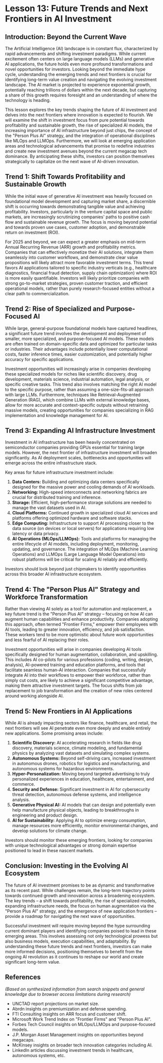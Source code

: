 # Lesson 13: Future Trends and Next Frontiers in AI Investment

## Introduction: Beyond the Current Wave

The Artificial Intelligence (AI) landscape is in constant flux, characterized by rapid advancements and shifting investment paradigms. While current excitement often centers on large language models (LLMs) and generative AI applications, the future holds even more profound transformations and novel opportunities for investors. Looking beyond the immediate hype cycle, understanding the emerging trends and next frontiers is crucial for identifying long-term value creation and navigating the evolving investment landscape. The AI market is projected to experience exponential growth, potentially reaching trillions of dollars within the next decade, but capturing a share of this growth requires foresight and an understanding of where the technology is heading.

This lesson explores the key trends shaping the future of AI investment and delves into the next frontiers where innovation is expected to flourish. We will examine the shift in investment focus from pure potential towards profitability and sustainable growth, the rise of specialized AI models, the increasing importance of AI infrastructure beyond just chips, the concept of the "Person Plus AI" strategy, and the integration of operational disciplines like MLOps and LLMOps. Furthermore, we will look at emerging application areas and technological advancements that promise to redefine industries and create new investment avenues beyond the current megacap tech dominance. By anticipating these shifts, investors can position themselves strategically to capitalize on the next wave of AI-driven innovation.

## Trend 1: Shift Towards Profitability and Sustainable Growth

While the initial wave of generative AI investment was heavily focused on foundational model development and capturing market share, a discernible shift is occurring towards demonstrating tangible value and achieving profitability. Investors, particularly in the venture capital space and public markets, are increasingly scrutinizing companies' paths to positive cash flow and sustainable revenue growth. The focus is moving beyond potential and towards proven use cases, customer adoption, and demonstrable return on investment (ROI).

For 2025 and beyond, we can expect a greater emphasis on mid-term Annual Recurring Revenue (ARR) growth and profitability metrics. Companies that can effectively monetize their AI solutions, integrate them seamlessly into customer workflows, and demonstrate clear value propositions will likely attract more favorable investment terms. This trend favors AI applications tailored to specific industry verticals (e.g., healthcare diagnostics, financial fraud detection, supply chain optimization) where ROI is more easily quantifiable. Investors will likely prioritize companies with strong go-to-market strategies, proven customer traction, and efficient operational models, rather than purely research-focused entities without a clear path to commercialization.

## Trend 2: Rise of Specialized and Purpose-Focused AI

While large, general-purpose foundational models have captured headlines, a significant future trend involves the development and deployment of smaller, more specialized, and purpose-focused AI models. These models are often trained on domain-specific data and optimized for particular tasks or industries. Their advantages include potentially lower computational costs, faster inference times, easier customization, and potentially higher accuracy for specific applications.

Investment opportunities will increasingly arise in companies developing these specialized models for niches like scientific discovery, drug development, materials science, industrial automation, legal analysis, or specific creative tasks. This trend also involves matching the right AI model to the specific purpose, rather than assuming a one-size-fits-all approach with large LLMs. Furthermore, techniques like Retrieval-Augmented Generation (RAG), which combine LLMs with external knowledge bases, allow for more accurate and context-specific outputs without retraining massive models, creating opportunities for companies specializing in RAG implementation and knowledge management for AI.

## Trend 3: Expanding AI Infrastructure Investment

Investment in AI infrastructure has been heavily concentrated on semiconductor companies providing GPUs essential for training large models. However, the next frontier of infrastructure investment will broaden significantly. As AI deployment scales, bottlenecks and opportunities will emerge across the entire infrastructure stack.

Key areas for future infrastructure investment include:

1.  **Data Centers:** Building and optimizing data centers specifically designed for the massive power and cooling demands of AI workloads.
2.  **Networking:** High-speed interconnects and networking fabrics are crucial for distributed training and inference.
3.  **Storage:** Efficient, high-performance storage solutions are needed to manage the vast datasets used in AI.
4.  **Cloud Platforms:** Continued growth in specialized cloud AI services and platforms offering optimized hardware and software stacks.
5.  **Edge Computing:** Infrastructure to support AI processing closer to the data source (on devices or local servers) for applications requiring low latency or data privacy.
6.  **AI Operations (MLOps/LLMOps):** Tools and platforms for managing the entire lifecycle of AI models, including deployment, monitoring, updating, and governance. The integration of MLOps (Machine Learning Operations) and LLMOps (Large Language Model Operations) into robust platforms will be critical for scaling AI reliably and efficiently.

Investors should look beyond just chipmakers to identify opportunities across this broader AI infrastructure ecosystem.

## Trend 4: The "Person Plus AI" Strategy and Workforce Transformation

Rather than viewing AI solely as a tool for automation and replacement, a key future trend is the "Person Plus AI" strategy – focusing on how AI can augment human capabilities and enhance productivity. Companies adopting this approach, often termed "Frontier Firms," empower their employees with AI tools, leading to greater innovation, efficiency, and job satisfaction. These workers tend to be more optimistic about future work opportunities and less fearful of AI replacing their roles.

Investment opportunities will arise in companies developing AI tools specifically designed for human augmentation, collaboration, and upskilling. This includes AI co-pilots for various professions (coding, writing, design, analysis), AI-powered training and education platforms, and tools that facilitate seamless human-AI interaction. Companies that successfully integrate AI into their workflows to empower their workforce, rather than simply cut costs, are likely to achieve a significant competitive advantage, making them attractive investment targets. The focus shifts from job replacement to job transformation and the creation of new roles centered around working alongside AI.

## Trend 5: New Frontiers in AI Applications

While AI is already impacting sectors like finance, healthcare, and retail, the next frontiers will see AI penetrate even more deeply and enable entirely new applications. Some promising areas include:

1.  **Scientific Discovery:** AI accelerating research in fields like drug discovery, materials science, climate modeling, and fundamental physics by analyzing vast datasets and simulating complex systems.
2.  **Autonomous Systems:** Beyond self-driving cars, increased investment in autonomous drones, robotics for logistics and manufacturing, and autonomous systems for hazardous environments.
3.  **Hyper-Personalization:** Moving beyond targeted advertising to truly personalized experiences in education, healthcare, entertainment, and commerce.
4.  **Security and Defense:** Significant investment in AI for cybersecurity threat detection, autonomous defense systems, and intelligence analysis.
5.  **Generative Physical AI:** AI models that can design and potentially even help manufacture physical objects, leading to breakthroughs in engineering and product design.
6.  **AI for Sustainability:** Applying AI to optimize energy consumption, manage resources more efficiently, monitor environmental changes, and develop solutions for climate change.

Investors should monitor these emerging frontiers, looking for companies with unique technological advantages or strong domain expertise positioned to lead in these nascent markets.

## Conclusion: Investing in the Evolving AI Ecosystem

The future of AI investment promises to be as dynamic and transformative as its recent past. While challenges remain, the long-term trajectory points towards continued growth and innovation across a broadening ecosystem. The key trends – a shift towards profitability, the rise of specialized models, expanding infrastructure needs, the focus on human augmentation via the "Person Plus AI" strategy, and the emergence of new application frontiers – provide a roadmap for navigating the next wave of opportunities.

Successful investment will require moving beyond the hype surrounding current dominant players and identifying companies poised to lead in these emerging areas. This involves assessing not only technological prowess but also business models, execution capabilities, and adaptability. By understanding these future trends and next frontiers, investors can make more informed decisions, positioning themselves to benefit from the ongoing AI revolution as it continues to reshape our world and create significant long-term value.

## References

*(Based on synthesized information from search snippets and general knowledge due to browser access limitations during research)*

*   UNCTAD report projections on market size.
*   Abrdn insights on premiumization and defense spending.
*   FTI Consulting insights on ARR focus and customer shift.
*   Microsoft Work Trend Index on "Frontier Firms" and "Person Plus AI".
*   Forbes Tech Council insights on MLOps/LLMOps and purpose-focused models.
*   J.P. Morgan Asset Management insights on opportunities beyond megacaps.
*   McKinsey insights on broader tech innovation categories including AI.
*   LinkedIn articles discussing investment trends in healthcare, autonomous systems, etc.
